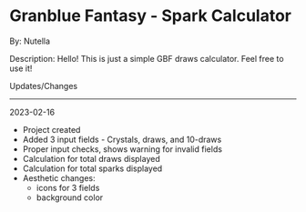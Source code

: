 # Granblue Fantasy - Spark Calculator
By: Nutella

Description:
Hello! This is just a simple GBF draws calculator. Feel free to use it!
	


Updates/Changes
***************


2023-02-16
+ Project created
+ Added 3 input fields - Crystals, draws, and 10-draws
+ Proper input checks, shows warning for invalid fields
+ Calculation for total draws displayed
+ Calculation for total sparks displayed
+ Aesthetic changes:
	+ icons for 3 fields
	+ background color	